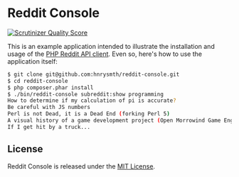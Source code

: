Reddit Console
==============

[![Scrutinizer Quality Score](https://scrutinizer-ci.com/g/hnrysmth/reddit-console/badges/quality-score.png?s=fdaaf9d9c21b01c5cd88da941e2621518c6c05b0)](https://scrutinizer-ci.com/g/hnrysmth/reddit-console/)

This is an example application intended to illustrate the installation and usage
of the [PHP Reddit API client](https://github.com/hnrysmth/reddit-api-client). Even
so, here's how to use the application itself:

```bash
$ git clone git@github.com:hnrysmth/reddit-console.git
$ cd reddit-console
$ php composer.phar install
$ ./bin/reddit-console subreddit:show programming
How to determine if my calculation of pi is accurate?
Be careful with JS numbers
Perl is not Dead, it is a Dead End (forking Perl 5)
A visual history of a game development project (Open Morrowind Game Engine)
If I get hit by a truck...
```

License
-------

Reddit Console is released under the [MIT License].

[MIT License]: http://www.opensource.org/licenses/MIT
